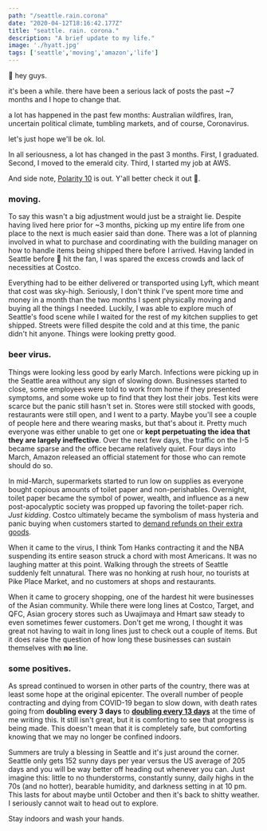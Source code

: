 ```yaml
---
path: "/seattle.rain.corona"
date: "2020-04-12T18:16:42.177Z"
title: "seattle. rain. corona."
description: "A brief update to my life."
image: './hyatt.jpg'
tags: ['seattle','moving','amazon','life']
---
```


:wave: hey guys.

it's been a while. there have been a serious lack of posts the past ~7 months and I hope to change that.

a lot has happened in the past few months:  Australian wildfires, Iran, uncertain political climate, tumbling markets, and of course, Coronavirus.

let's just hope we'll be ok. lol.

In all seriousness, a lot has changed in the past 3 months. First, I graduated. Second, I moved to the emerald city. Third, I started my job at AWS. 

And side note, [Polarity 10](https://polaritybrowser.netlify.com) is out. Y'all better check it out :gem:.

### moving.

To say this wasn't a big adjustment would just be a straight lie. Despite having lived here prior for ~3 months, picking up my entire life from one place to the next is much easier said than done. There was a lot of planning involved in what to purchase and coordinating with the building manager on how to handle items being shipped there before I arrived. Having landed in Seattle before :poop: hit the fan, I was spared the excess crowds and lack of necessities at Costco.

Everything had to be either delivered or transported using Lyft, which meant that cost was sky-high.  Seriously, I don't think I've spent more time and money in a month than the two months I spent physically moving and buying all the things I needed. Luckily, I was able to explore much of Seattle's food scene while I waited for the rest of my kitchen supplies to get shipped. Streets were filled despite the cold and at this time, the panic didn't hit anyone. Things were looking pretty good.

### beer virus.

Things were looking less good by early March. Infections were picking up in the Seattle area without any sign of slowing down. Businesses started to close, some employees were told to work from home if they presented symptoms, and some woke up to find that they lost their jobs. Test kits were scarce but the panic still hasn't set in. Stores were still stocked with goods, restaurants were still open, and I went to a party. Maybe you'll see a couple of people here and there wearing masks, but that's about it. Pretty much everyone was either unable to get one or **kept perpetuating the idea that they are largely ineffective**. Over the next few days, the traffic on the I-5 became sparse and the office became relatively quiet. Four days into March, Amazon released an official statement for those who can remote should do so.

In mid-March, supermarkets started to run low on supplies as everyone bought copious amounts of toilet paper and non-perishables. Overnight, toilet paper became the symbol of power, wealth, and influence as a new post-apocalyptic society was propped up favoring the toilet-paper rich. *Just kidding*. Costco ultimately became the symbolism of mass hysteria and panic buying when customers started to [demand refunds on their extra goods](https://nextshark.com/costco-rice-panic-buying-food/).

When it came to the virus, I think Tom Hanks contracting it and the NBA suspending its entire season struck a chord with most Americans. It was no laughing matter at this point. Walking through the streets of Seattle suddenly felt unnatural. There was no honking at rush hour, no tourists at Pike Place Market, and no customers at shops and restaurants.

When it came to grocery shopping, one of the hardest hit were businesses of the Asian community. While there were long lines at Costco, Target, and QFC, Asian grocery stores such as Uwajimaya and Hmart saw steady to even sometimes fewer customers. Don't get me wrong, I thought it was great not having to wait in long lines just to check out a couple of items. But it does raise the question of how long these businesses can sustain themselves with **no** line.

### some positives.

As spread continued to worsen in other parts of the country, there was at least some hope at the original epicenter. The overall number of people contracting and dying from COVID-19 began to slow down, with death rates going from **doubling every 3 days** to **[doubling every 13 days](https://www.nytimes.com/interactive/2020/03/21/upshot/coronavirus-deaths-by-country.html?action=click&module=moreIn&pgtype=Article&region=Footer)** at the time of me writing this. It still isn't great, but it is comforting to see that progress is being made. This doesn't mean that it is completely safe, but comforting knowing that we may no longer be confined indoors.

Summers are truly a blessing in Seattle and it's just around the corner. Seattle only gets 152 sunny days per year versus the US average of 205 days and you will be way better off heading out whenever you can. Just imagine this: little to no thunderstorms, constantly sunny, daily highs in the 70s (and no hotter), bearable humidity, and darkness setting in at 10 pm. This lasts for about maybe until October and then it's back to shitty weather. I seriously cannot wait to head out to explore.

Stay indoors and wash your hands.
